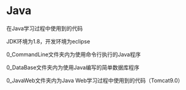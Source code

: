 # Java
在Java学习过程中使用到的代码

JDK环境为1.8，开发环境为eclipse

0_CommandLine文件夹内为使用命令行执行的Java程序

0_DataBase文件夹内为使用Java编写的简单数据库程序

0_JavaWeb文件夹内为Java Web学习过程中使用到的代码（Tomcat9.0）
